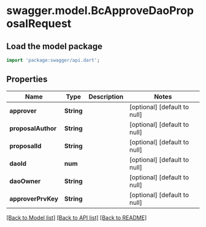 # swagger.model.BcApproveDaoProposalRequest

## Load the model package
```dart
import 'package:swagger/api.dart';
```

## Properties
Name | Type | Description | Notes
------------ | ------------- | ------------- | -------------
**approver** | **String** |  | [optional] [default to null]
**proposalAuthor** | **String** |  | [optional] [default to null]
**proposalId** | **String** |  | [optional] [default to null]
**daoId** | **num** |  | [optional] [default to null]
**daoOwner** | **String** |  | [optional] [default to null]
**approverPrvKey** | **String** |  | [optional] [default to null]

[[Back to Model list]](../README.md#documentation-for-models) [[Back to API list]](../README.md#documentation-for-api-endpoints) [[Back to README]](../README.md)



